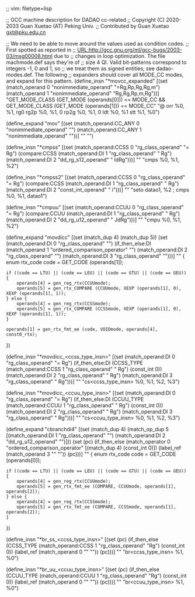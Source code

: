 ;; vim: filetype=lisp

;; GCC machine description for DADAO cc-related
;; Copyright (C) 2020-2033 Guan Xuetao (AT) Peking Univ.
;; Contributed by Guan Xuetao <gxt@pku.edu.cn>

;; We need to be able to move around the values used as condition codes.
;; First spotted as reported in
;; <URL:http://gcc.gnu.org/ml/gcc-bugs/2003-03/msg00008.html> due to
;; changes in loop optimization.  The file machmode.def says they're of
;; size 4 QI.  Valid bit-patterns correspond to integers -1, 0 and 1, so
;; we treat them as signed entities; see dadao-modes.def.  The following
;; expanders should cover all MODE_CC modes, and expand for this pattern.
(define_insn "*movcc_expanded"
  [(set (match_operand 0 "nonimmediate_operand" "=Rg,Rp,Rg,Rg,m")
	(match_operand 1 "nonimmediate_operand"  "Rg,Rg,Rp,m,Rg"))]
	"GET_MODE_CLASS (GET_MODE (operands[0])) == MODE_CC
		&& GET_MODE_CLASS (GET_MODE (operands[1])) == MODE_CC"
	"@
	orr	%0, %1, rg0
	rg2p	%0, %1, 0
	rp2g	%0, %1, 0
	ldt	%0, %1
	stt	%1, %0")

(define_expand "mov<mode>"
  [(set (match_operand:CC_ANY 0 "nonimmediate_operand" "")
	(match_operand:CC_ANY 1 "nonimmediate_operand" ""))]
	""
	"")

(define_insn "*cmpss"
  [(set           (match_operand:CCSS 0 "rg_class_operand"  "=   Rg")
    (compare:CCSS (match_operand:DI   1 "rg_class_operand"  "    Rg")
                  (match_operand:DI   2 "dd_rg_s12_operand" "  IdRg")))]
	""
	"cmps	%0, %1, %2")

(define_insn "*cmpss2"
  [(set           (match_operand:CCSS 0 "rg_class_operand"  "= Rg")
    (compare:CCSS (match_operand:DI   1 "rg_class_operand"  "  Rg")
                  (match_operand:DI   2 "const_int_operand" "   i")))]
	""
	"seto	datao1, %2	\;	cmps	%0, %1, datao1")

(define_insn "*cmpuu"
  [(set           (match_operand:CCUU 0 "rg_class_operand"  "=   Rg")
    (compare:CCUU (match_operand:DI   1 "rg_class_operand"  "    Rg")
                  (match_operand:DI   2 "dd_rg_u12_operand" "  JdRg")))]
	""
	"cmpu	%0, %1, %2")

(define_expand "movdicc"
  [(set (match_dup 4) (match_dup 5))
   (set              (match_operand:DI 0 "rg_class_operand" "")
    (if_then_else:DI (match_operand    1 "ordered_comparison_operator" "")
                     (match_operand:DI 2 "rg_class_operand" "")
                     (match_operand:DI 3 "rg_class_operand" "")))]
	""
{
	enum rtx_code code = GET_CODE (operands[1]);

	if ((code == LTU) || (code == LEU) || (code == GTU) || (code == GEU)) {
		operands[4] = gen_reg_rtx(CCUUmode);
		operands[5] = gen_rtx_COMPARE (CCUUmode, XEXP (operands[1], 0), XEXP (operands[1], 1));
	} else {
		operands[4] = gen_reg_rtx(CCSSmode);
		operands[5] = gen_rtx_COMPARE (CCSSmode, XEXP (operands[1], 0), XEXP (operands[1], 1));
	}

	operands[1] = gen_rtx_fmt_ee (code, VOIDmode, operands[4], const0_rtx);
})

(define_insn "*movdicc_<ccss_type_insn>"
  [(set (match_operand:DI            0 "rg_class_operand" "= Rg")
    (if_then_else:DI
      (CCSS_TYPE (match_operand:CCSS 1 "rg_class_operand" "  Rg") (const_int 0))
      (match_operand:DI              2 "rg_class_operand" "  Rg")
      (match_operand:DI              3 "rg_class_operand" "  Rg")))]
	""
	"cs<ccss_type_insn>	%0, %1, %2, %3")

(define_insn "*movdicc_<ccuu_type_insn>"
  [(set (match_operand:DI            0 "rg_class_operand" "= Rg")
    (if_then_else:DI
      (CCUU_TYPE (match_operand:CCUU 1 "rg_class_operand" "  Rg") (const_int 0))
      (match_operand:DI              2 "rg_class_operand" "  Rg")
      (match_operand:DI              3 "rg_class_operand" "  Rg")))]
	""
	"cs<ccuu_type_insn>	%0, %1, %2, %3")

(define_expand "cbranchdi4"
  [(set (match_dup 4)
        (match_op_dup 5 [(match_operand:DI 1 "rg_class_operand" "")
                         (match_operand:DI 2 "dd_rg_u12_operand" "")]))
   (set (pc)
     (if_then_else (match_operator 0 "ordered_comparison_operator" [(match_dup 4) (const_int 0)])
                   (label_ref (match_operand 3 "" ""))
                   (pc)))]
	""
{
	enum rtx_code code = GET_CODE (operands[0]);

	if ((code == LTU) || (code == LEU) || (code == GTU) || (code == GEU)) {
		operands[4] = gen_reg_rtx(CCUUmode);
		operands[5] = gen_rtx_fmt_ee (COMPARE, CCUUmode, operands[1], operands[2]);
	} else {
		operands[4] = gen_reg_rtx(CCSSmode);
		operands[5] = gen_rtx_fmt_ee (COMPARE, CCSSmode, operands[1], operands[2]);
	}
})

(define_insn "*br_ss_<ccss_type_insn>"
  [(set (pc)
    (if_then_else
      (CCSS_TYPE (match_operand:CCSS 1 "rg_class_operand" "Rg") (const_int 0))
      (label_ref (match_operand 0 "" ""))
      (pc)))]
	""
	"br<ccss_type_insn>	%1, %0")

(define_insn "*br_uu_<ccuu_type_insn>"
  [(set (pc)
    (if_then_else
      (CCUU_TYPE (match_operand:CCUU 1 "rg_class_operand" "Rg") (const_int 0))
      (label_ref (match_operand 0 "" ""))
      (pc)))]
	""
	"br<ccuu_type_insn>	%1, %0")
